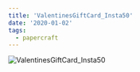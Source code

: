 ```yaml
---
title: 'ValentinesGiftCard_Insta50'
date: '2020-01-02'
tags:
  - papercraft
---
```


![ValentinesGiftCard_Insta50](/images/matisse_website_images/ValentinesGiftCard_Insta50.jpg)
